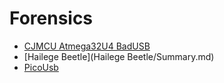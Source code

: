 # Forensics

* [CJMCU Atmega32U4 BadUSB](CJMCU/Summary.md)
* [Hailege Beetle](Hailege Beetle/Summary.md)
* [PicoUsb](PicoUsb/Summary.md)